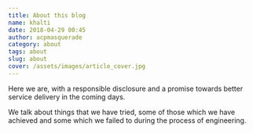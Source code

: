 ```yaml
---
title: About this blog
name: khalti
date: 2018-04-29 00:45
author: acpmasquerade
category: about
tags: about
slug: about
cover: /assets/images/article_cover.jpg
---
```


Here we are, with a responsible disclosure and a promise towards better service delivery in the coming days. 

We talk about things that we have tried, some of those which we have achieved and some which we failed to during the process of engineering. 